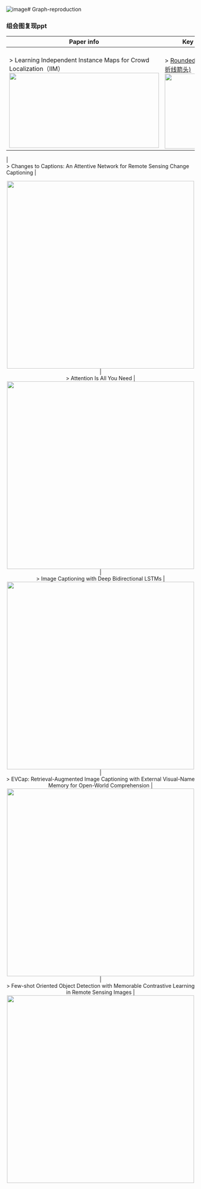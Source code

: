 ![image](https://github.com/user-attachments/assets/a879e4e3-27f3-4312-9815-d6c2b3f29d34)# Graph-reproduction
### 组会图复现ppt
| Paper info | Key elements |
|---|---|
|<br/>> Learning Independent Instance Maps for Crowd Localization（IIM）  <div align="center"><img src="https://github.com/iOPENCap/Graph-reproduction/assets/121782993/40612ad4-1006-412d-95d2-51098a45901e" width="400" height="200"> | <br/>> [Rounded line arrow(圆角折线箭头)](https://blog.csdn.net/p_memory/article/details/121522077) </div> <div align="center"><img src="https://github.com/user-attachments/assets/bc644483-b4c4-483a-a2a2-a04accbf3cbe" width="200" height="200">

|<br/>> Changes to Captions: An Attentive Network for Remote Sensing Change Captioning | <div align="center"><img src="https://github.com/iOPENCap/Graph-reproduction/assets/121782993/e05ee36c-3291-4c08-aae0-e9d992935022" width="500">
|<br/>> Attention Is All You Need | <div align="center"><img src="https://github.com/iOPENCap/Graph-reproduction/assets/121782993/baea6c14-3dc9-40b6-8626-91c71c3aff6f" width="500">
|<br/>> Image Captioning with Deep Bidirectional LSTMs | <div align="center"><img src="https://github.com/iOPENCap/Graph-reproduction/assets/121782993/bb30fa47-fc1c-4490-a7f8-05f9454ba708" width="500">
|<br/>> EVCap: Retrieval-Augmented Image Captioning with External Visual-Name Memory for Open-World Comprehension | <div align="center"><img src="https://github.com/iOPENCap/Graph-reproduction/assets/149236295/cae79037-407b-406b-b82d-aad9c1c52443" width="500">
|<br/>> Few-shot Oriented Object Detection with Memorable Contrastive Learning in Remote Sensing Images | <div align="center"><img src="https://github.com/iOPENCap/Graph-reproduction/assets/149236295/22698176-8881-42ba-9d33-530f48564841" width="500">

